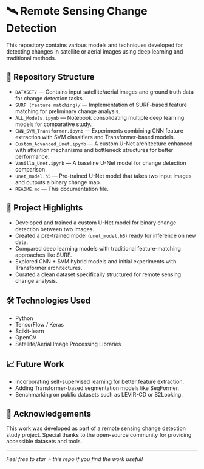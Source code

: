 # 🛰️ Remote Sensing Change Detection

This repository contains various models and techniques developed for detecting changes in satellite or aerial images using deep learning and traditional methods.

## 📂 Repository Structure

- `DATASET/` — Contains input satellite/aerial images and ground truth data for change detection tasks.
- `SURF (feature matching)/` — Implementation of SURF-based feature matching for preliminary change analysis.
- `ALL_Models.ipynb` — Notebook consolidating multiple deep learning models for comparative study.
- `CNN_SVM_Transformer.ipynb` — Experiments combining CNN feature extraction with SVM classifiers and Transformer-based models.
- `Custom_Advanced_Unet.ipynb` — A custom U-Net architecture enhanced with attention mechanisms and bottleneck structures for better performance.
- `Vanilla_Unet.ipynb` — A baseline U-Net model for change detection comparison.
- `unet_model.h5` — Pre-trained U-Net model that takes two input images and outputs a binary change map.
- `README.md` — This documentation file.

## 🚀 Project Highlights

- Developed and trained a custom U-Net model for binary change detection between two images.
- Created a pre-trained model (`unet_model.h5`) ready for inference on new data.
- Compared deep learning models with traditional feature-matching approaches like SURF.
- Explored CNN + SVM hybrid models and initial experiments with Transformer architectures.
- Curated a clean dataset specifically structured for remote sensing change analysis.

## 🛠️ Technologies Used

- Python
- TensorFlow / Keras
- Scikit-learn
- OpenCV
- Satellite/Aerial Image Processing Libraries

## 📈 Future Work

- Incorporating self-supervised learning for better feature extraction.
- Adding Transformer-based segmentation models like SegFormer.
- Benchmarking on public datasets such as LEVIR-CD or S2Looking.

## 🤝 Acknowledgements

This work was developed as part of a remote sensing change detection study project. Special thanks to the open-source community for providing accessible datasets and tools.

---

*Feel free to star ⭐ this repo if you find the work useful!*
